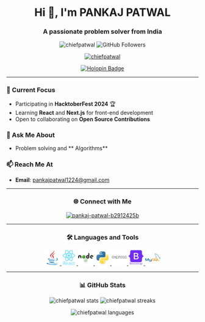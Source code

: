 <h1 align="center">Hi 👋, I'm PANKAJ PATWAL</h1>
<h3 align="center">A passionate problem solver from India</h3>

<p align="center">
  <img src="https://komarev.com/ghpvc/?username=chiefpatwal&label=Profile%20views&color=0e75b6&style=flat" alt="chiefpatwal" />
  <img src="https://img.shields.io/github/followers/chiefpatwal?label=Followers&style=social" alt="GitHub Followers" />
</p>

<p align="center">
  <a href="https://github.com/ryo-ma/github-profile-trophy">
    <img src="https://github-profile-trophy.vercel.app/?username=chiefpatwal&theme=gruvbox&no-bg=true&no-frame=true&row=1&column=6" alt="chiefpatwal" />
  </a>
</p>

<p align="center">
  <a href="https://www.holopin.io/@chiefpatwal">
    <img src="https://holopin.me/your-badge-url" alt="Holopin Badge" />
  </a>
</p>

---

### 🔭 Current Focus
- Participating in **HacktoberFest 2024** 🏆
- Learning **React** and **Next.js** for front-end development
- Open to collaborating on **Open Source Contributions**

### 💬 Ask Me About
- Problem solving and ** Algorithms**

### 📫 Reach Me At
- **Email**: [pankajpatwal1224@gmail.com](mailto:pankajpatwal1224@gmail.com)

---

<h3 align="center">🌐 Connect with Me</h3>
<p align="center">
  <a href="https://linkedin.com/in/pankaj-patwal-b2912425b" target="blank">
    <img align="center" src="https://raw.githubusercontent.com/rahuldkjain/github-profile-readme-generator/master/src/images/icons/Social/linked-in-alt.svg" alt="pankaj-patwal-b2912425b" height="30" width="40" />
  </a>
</p>

---

<h3 align="center">🛠️ Languages and Tools</h3>
<p align="center">
  <a href="https://www.java.com" target="_blank" rel="noreferrer">
    <img src="https://raw.githubusercontent.com/devicons/devicon/master/icons/java/java-original.svg" alt="java" width="40" height="40" />
  </a>
  <a href="https://reactjs.org/" target="_blank" rel="noreferrer">
    <img src="https://raw.githubusercontent.com/devicons/devicon/master/icons/react/react-original-wordmark.svg" alt="react" width="40" height="40" />
  </a>
  <a href="https://nodejs.org" target="_blank" rel="noreferrer">
    <img src="https://raw.githubusercontent.com/devicons/devicon/master/icons/nodejs/nodejs-original-wordmark.svg" alt="nodejs" width="40" height="40" />
  </a>
  <a href="https://www.python.org" target="_blank" rel="noreferrer">
    <img src="https://raw.githubusercontent.com/devicons/devicon/master/icons/python/python-original.svg" alt="python" width="40" height="40" />
  </a>
  <a href="https://expressjs.com" target="_blank" rel="noreferrer">
    <img src="https://raw.githubusercontent.com/devicons/devicon/master/icons/express/express-original-wordmark.svg" alt="express" width="40" height="40" />
  </a>
  <a href="https://getbootstrap.com" target="_blank" rel="noreferrer">
    <img src="https://raw.githubusercontent.com/devicons/devicon/master/icons/bootstrap/bootstrap-plain-wordmark.svg" alt="bootstrap" width="40" height="40" />
  </a>
  <a href="https://www.mysql.com/" target="_blank" rel="noreferrer">
    <img src="https://raw.githubusercontent.com/devicons/devicon/master/icons/mysql/mysql-original-wordmark.svg" alt="mysql" width="40" height="40" />
  </a>
</p>

---

<h3 align="center">📊 GitHub Stats</h3>
<p align="center">
  <img src="https://github-readme-stats.vercel.app/api?username=chiefpatwal&show_icons=true&locale=en&theme=radical" alt="chiefpatwal stats" />
  <img src="https://github-readme-streak-stats.herokuapp.com/?user=chiefpatwal&theme=radical" alt="chiefpatwal streaks" />
</p>

<p align="center">
  <img src="https://github-readme-stats.vercel.app/api/top-langs?username=chiefpatwal&show_icons=true&locale=en&layout=compact&theme=radical" alt="chiefpatwal languages" />
</p>
